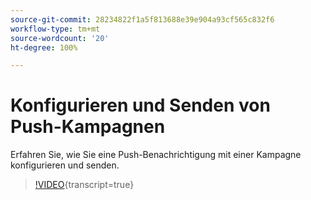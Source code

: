 ```yaml
---
source-git-commit: 28234822f1a5f813688e39e904a93cf565c832f6
workflow-type: tm+mt
source-wordcount: '20'
ht-degree: 100%

---
```

# Konfigurieren und Senden von Push-Kampagnen

Erfahren Sie, wie Sie eine Push-Benachrichtigung mit einer Kampagne konfigurieren und senden.

>[!VIDEO](https://video.tv.adobe.com/v/3422017/?learn=on){transcript=true}
